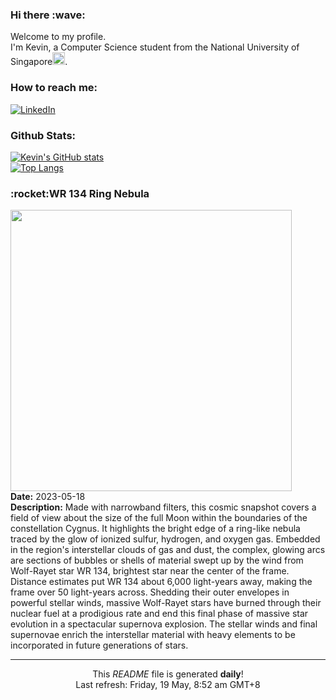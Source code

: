 <h3>Hi there :wave:</h3>

Welcome to my profile.   
I'm Kevin, a Computer Science student from the National University of Singapore<img src="https://img.icons8.com/color/96/000000/singapore-circular.png" width="20px"/>.</p>

<h3>How to reach me: </h3>
<a href="https://www.linkedin.com/in/kevin-foong/"><img alt="LinkedIn" src="https://img.shields.io/badge/linkedin-%230077B5.svg?&style=for-the-badge&logo=linkedin&logoColor=white" /></a> 

<h3>Github Stats: </h3> 

[![Kevin's GitHub stats](https://github-readme-stats.vercel.app/api?username=kevin9foong&theme=tokyonight)](https://github.com/anuraghazra/github-readme-stats) <br/>
[![Top Langs](https://github-readme-stats.vercel.app/api/top-langs/?username=kevin9foong&layout=compact&theme=tokyonight)](https://github.com/anuraghazra/github-readme-stats)

<h3>:rocket:WR 134 Ring Nebula</h3> 
<img width="450" src="https:&#x2F;&#x2F;apod.nasa.gov&#x2F;apod&#x2F;image&#x2F;2305&#x2F;WR134SHO.jpg" /><br/>
<b>Date:</b> 2023-05-18<br/>
<b>Description:</b> Made with narrowband filters, this cosmic snapshot covers a field of view about the size of the full Moon within the boundaries of the constellation Cygnus. It highlights the bright edge of a ring-like nebula traced by the glow of ionized sulfur, hydrogen, and oxygen gas. Embedded in the region&#39;s interstellar clouds of gas and dust, the complex, glowing arcs are sections of bubbles or shells of material swept up by the wind from Wolf-Rayet star WR 134, brightest star near the center of the frame. Distance estimates put WR 134 about 6,000 light-years away, making the frame over 50 light-years across. Shedding their outer envelopes in powerful stellar winds, massive Wolf-Rayet stars have burned through their nuclear fuel at a prodigious rate and end this final phase of massive star evolution in a spectacular supernova explosion. The stellar winds and final supernovae enrich the interstellar material with heavy elements to be incorporated in future generations of stars.<br/>

------------
<p align="center">This <i>README</i> file is generated <b>daily</b>!</br>
Last refresh: Friday, 19 May, 8:52 am GMT+8<br />